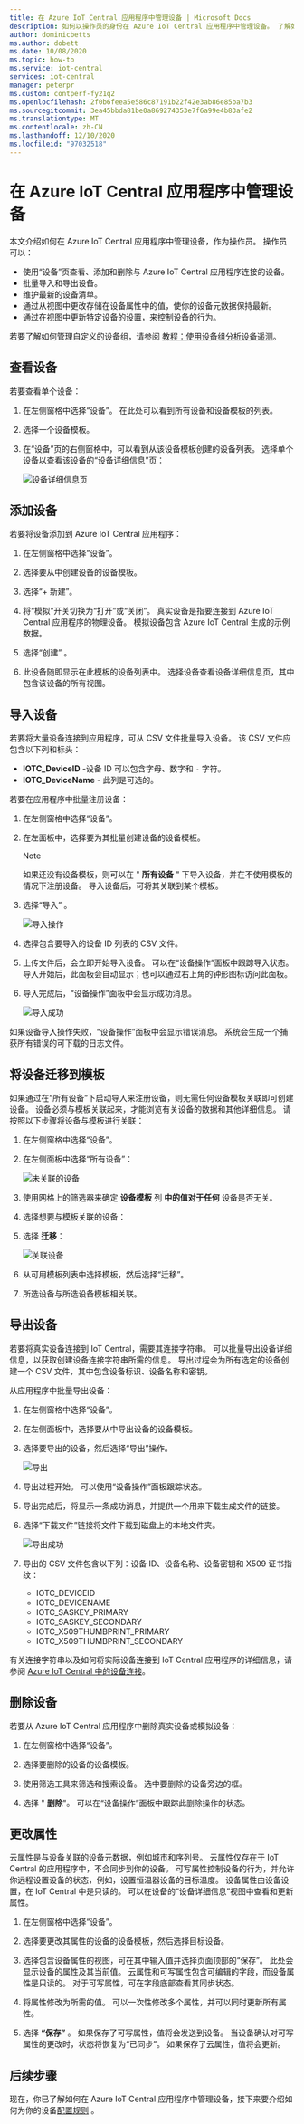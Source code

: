 ```yaml
---
title: 在 Azure IoT Central 应用程序中管理设备 | Microsoft Docs
description: 如何以操作员的身份在 Azure IoT Central 应用程序中管理设备。 了解如何管理单个设备，并对应用程序中的设备进行批量导入和导出。
author: dominicbetts
ms.author: dobett
ms.date: 10/08/2020
ms.topic: how-to
ms.service: iot-central
services: iot-central
manager: peterpr
ms.custom: contperf-fy21q2
ms.openlocfilehash: 2f0b6feea5e586c87191b22f42e3ab86e85ba7b3
ms.sourcegitcommit: 3ea45bbda81be0a869274353e7f6a99e4b83afe2
ms.translationtype: MT
ms.contentlocale: zh-CN
ms.lasthandoff: 12/10/2020
ms.locfileid: "97032518"
---
```

# <a name="manage-devices-in-your-azure-iot-central-application"></a>在 Azure IoT Central 应用程序中管理设备

本文介绍如何在 Azure IoT Central 应用程序中管理设备，作为操作员。 操作员可以：

- 使用“设备”页查看、添加和删除与 Azure IoT Central 应用程序连接的设备。
- 批量导入和导出设备。
- 维护最新的设备清单。
- 通过从视图中更改存储在设备属性中的值，使你的设备元数据保持最新。
- 通过在视图中更新特定设备的设置，来控制设备的行为。

若要了解如何管理自定义的设备组，请参阅 [教程：使用设备组分析设备遥测](tutorial-use-device-groups.md)。

## <a name="view-your-devices"></a>查看设备

若要查看单个设备：

1. 在左侧窗格中选择“设备”。 在此处可以看到所有设备和设备模板的列表。

1. 选择一个设备模板。

1. 在“设备”页的右侧窗格中，可以看到从该设备模板创建的设备列表。 选择单个设备以查看该设备的“设备详细信息”页：

    ![设备详细信息页](./media/howto-manage-devices/devicelist.png)

## <a name="add-a-device"></a>添加设备

若要将设备添加到 Azure IoT Central 应用程序：

1. 在左侧窗格中选择“设备”。

1. 选择要从中创建设备的设备模板。

1. 选择“+ 新建”。

1. 将“模拟”开关切换为“打开”或“关闭”。 真实设备是指要连接到 Azure IoT Central 应用程序的物理设备。 模拟设备包含 Azure IoT Central 生成的示例数据。

1. 选择“创建”  。

1. 此设备随即显示在此模板的设备列表中。 选择设备查看设备详细信息页，其中包含该设备的所有视图。

## <a name="import-devices"></a>导入设备

若要将大量设备连接到应用程序，可从 CSV 文件批量导入设备。 该 CSV 文件应包含以下列和标头：

* **IOTC_DeviceID** -设备 ID 可以包含字母、数字和 `-` 字符。
* **IOTC_DeviceName** - 此列是可选的。

若要在应用程序中批量注册设备：

1. 在左侧窗格中选择“设备”。

1. 在左面板中，选择要为其批量创建设备的设备模板。

    > [!NOTE]
    > 如果还没有设备模板，则可以在 " **所有设备** " 下导入设备，并在不使用模板的情况下注册设备。 导入设备后，可将其关联到某个模板。

1. 选择“导入”  。

    ![导入操作](./media/howto-manage-devices/bulkimport1a.png)


1. 选择包含要导入的设备 ID 列表的 CSV 文件。

1. 上传文件后，会立即开始导入设备。 可以在“设备操作”面板中跟踪导入状态。 导入开始后，此面板会自动显示；也可以通过右上角的钟形图标访问此面板。

1. 导入完成后，“设备操作”面板中会显示成功消息。

    ![导入成功](./media/howto-manage-devices/bulkimport3a.png)

如果设备导入操作失败，“设备操作”面板中会显示错误消息。 系统会生成一个捕获所有错误的可下载的日志文件。

## <a name="migrate-devices-to-a-template"></a>将设备迁移到模板

如果通过在“所有设备”下启动导入来注册设备，则无需任何设备模板关联即可创建设备。 设备必须与模板关联起来，才能浏览有关设备的数据和其他详细信息。 请按照以下步骤将设备与模板进行关联：

1. 在左侧窗格中选择“设备”。

1. 在左侧面板中选择“所有设备”：

    ![未关联的设备](./media/howto-manage-devices/unassociateddevices1a.png)

1. 使用网格上的筛选器来确定 **设备模板** 列 **中的值对于任何** 设备是否无关。

1. 选择想要与模板关联的设备：

1. 选择 **迁移**：

    ![关联设备](./media/howto-manage-devices/unassociateddevices2a.png)

1. 从可用模板列表中选择模板，然后选择“迁移”。

1. 所选设备与所选设备模板相关联。

## <a name="export-devices"></a>导出设备

若要将真实设备连接到 IoT Central，需要其连接字符串。 可以批量导出设备详细信息，以获取创建设备连接字符串所需的信息。 导出过程会为所有选定的设备创建一个 CSV 文件，其中包含设备标识、设备名称和密钥。

从应用程序中批量导出设备：

1. 在左侧窗格中选择“设备”。

1. 在左侧面板中，选择要从中导出设备的设备模板。

1. 选择要导出的设备，然后选择“导出”操作。

    ![导出](./media/howto-manage-devices/export1a.png)

1. 导出过程开始。 可以使用“设备操作”面板跟踪状态。

1. 导出完成后，将显示一条成功消息，并提供一个用来下载生成文件的链接。

1. 选择“下载文件”链接将文件下载到磁盘上的本地文件夹。

    ![导出成功](./media/howto-manage-devices/export2a.png)

1. 导出的 CSV 文件包含以下列：设备 ID、设备名称、设备密钥和 X509 证书指纹：

    * IOTC_DEVICEID
    * IOTC_DEVICENAME
    * IOTC_SASKEY_PRIMARY
    * IOTC_SASKEY_SECONDARY
    * IOTC_X509THUMBPRINT_PRIMARY
    * IOTC_X509THUMBPRINT_SECONDARY

有关连接字符串以及如何将实际设备连接到 IoT Central 应用程序的详细信息，请参阅 [Azure IoT Central 中的设备连接](concepts-get-connected.md)。

## <a name="delete-a-device"></a>删除设备

若要从 Azure IoT Central 应用程序中删除真实设备或模拟设备：

1. 在左侧窗格中选择“设备”。

1. 选择要删除的设备的设备模板。

1. 使用筛选工具来筛选和搜索设备。 选中要删除的设备旁边的框。

1. 选择 " **删除**"。 可以在“设备操作”面板中跟踪此删除操作的状态。

## <a name="change-a-property"></a>更改属性

云属性是与设备关联的设备元数据，例如城市和序列号。 云属性仅存在于 IoT Central 的应用程序中，不会同步到你的设备。 可写属性控制设备的行为，并允许你远程设置设备的状态，例如，设置恒温器设备的目标温度。  设备属性由设备设置，在 IoT Central 中是只读的。 可以在设备的“设备详细信息”视图中查看和更新属性。

1. 在左侧窗格中选择“设备”。

1. 选择要更改其属性的设备的设备模板，然后选择目标设备。

1. 选择包含设备属性的视图，可在其中输入值并选择页面顶部的“保存”。 此处会显示设备的属性及其当前值。 云属性和可写属性包含可编辑的字段，而设备属性是只读的。 对于可写属性，可在字段底部查看其同步状态。 

1. 将属性修改为所需的值。 可以一次性修改多个属性，并可以同时更新所有属性。

1. 选择 **“保存”** 。 如果保存了可写属性，值将会发送到设备。 当设备确认对可写属性的更改时，状态将恢复为“已同步”。 如果保存了云属性，值将会更新。

## <a name="next-steps"></a>后续步骤

现在，你已了解如何在 Azure IoT Central 应用程序中管理设备，接下来要介绍如何为你的设备[配置规则](howto-configure-rules.md) 。
